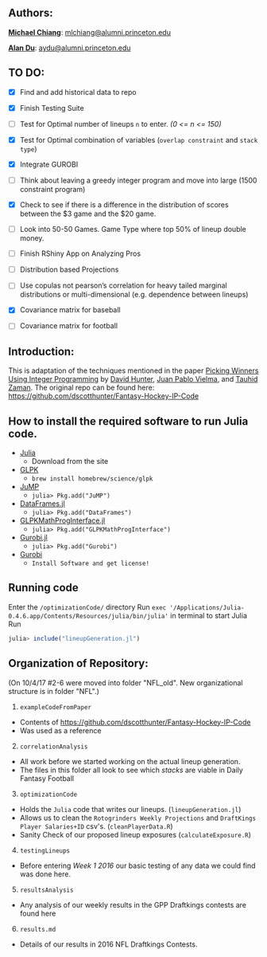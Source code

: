 ## Authors:
[**Michael Chiang**](https://www.linkedin.com/in/mlchiang): mlchiang@alumni.princeton.edu

[**Alan Du**](https://www.linkedin.com/in/alan-du-6525b28a): aydu@alumni.princeton.edu

## TO DO:

- [x] Find and add historical data to repo
- [x] Finish Testing Suite
- [ ] Test for Optimal number of lineups `n` to enter. *(0 <= n <= 150)*
- [x] Test for Optimal combination of variables (`overlap constraint` and `stack type`)
- [x] Integrate GUROBI
- [ ] Think about leaving a greedy integer program and move into large (1500 constraint program)
- [x] Check to see if there is a difference in the distribution of scores between the $3 game and the $20 game.
- [ ] Look into 50-50 Games. Game Type where top 50% of lineup double money. 
- [ ] Finish RShiny App on Analyzing Pros
- [ ] Distribution based Projections
- [ ] Use copulas not pearson’s correlation for heavy tailed marginal distributions or multi-dimensional (e.g. dependence between lineups)
- [x] Covariance matrix for baseball
- [ ] Covariance matrix for football

    
## Introduction:

This is adaptation of the techniques mentioned in the paper [Picking Winners Using Integer Programming](http://arxiv.org/pdf/1604.01455v2.pdf) by [David Hunter](http://orc.scripts.mit.edu/people/student.php?name=dshunter), [Juan Pablo Vielma](http://www.mit.edu/~jvielma/), and [Tauhid Zaman](http://zlisto.scripts.mit.edu/home/). 
The original repo can be found here: https://github.com/dscotthunter/Fantasy-Hockey-IP-Code

 

## How to install the required software to run Julia code. 
- [Julia](http://julialang.org/)
  - Download from the site
- [GLPK](https://www.gnu.org/software/glpk/)
  - `brew install homebrew/science/glpk`
- [JuMP](https://github.com/JuliaOpt/JuMP.jl)
  -  `julia> Pkg.add("JuMP")`
- [DataFrames.jl](https://github.com/JuliaStats/DataFrames.jl)
  - `julia> Pkg.add("DataFrames")`
- [GLPKMathProgInterface.jl](https://github.com/JuliaOpt/GLPKMathProgInterface.jl)
  - `julia> Pkg.add("GLPKMathProgInterface")`
- [Gurobi.jl](https://github.com/JuliaOpt/Gurobi.jl)
  - `julia> Pkg.add("Gurobi")`
- [Gurobi](http://www.gurobi.com/index)
  - `Install Software and get license!`
 


## Running code
Enter the `/optimizationCode/` directory 
Run `exec '/Applications/Julia-0.4.6.app/Contents/Resources/julia/bin/julia'` in terminal to start Julia
Run
```julia
julia> include("lineupGeneration.jl")
```

## Organization of Repository:
(On 10/4/17 #2-6 were moved into folder "NFL_old". New organizational structure is in folder "NFL".)
1. `exampleCodeFromPaper`
  - Contents of https://github.com/dscotthunter/Fantasy-Hockey-IP-Code
  - Was used as a reference 
2. `correlationAnalysis`
  - All work before we started working on the actual lineup generation.
  - The files in this folder all look to see which *stacks* are viable in Daily Fantasy Football 
3. `optimizationCode` 
  - Holds the `Julia` code that writes our lineups. (`lineupGeneration.jl`)
  - Allows us to clean the `Rotogrinders Weekly Projections` and `DraftKings Player Salaries+ID` csv's. (`cleanPlayerData.R`)
  - Sanity Check of our proposed lineup exposures (`calculateExposure.R`)
4. `testingLineups`
  - Before entering *Week 1 2016* our basic testing of any data we could find was done here. 
5. `resultsAnalysis`
  - Any analysis of our weekly results in the GPP Draftkings contests are found here
6. `results.md`
  - Details of our results in 2016 NFL Draftkings Contests.
